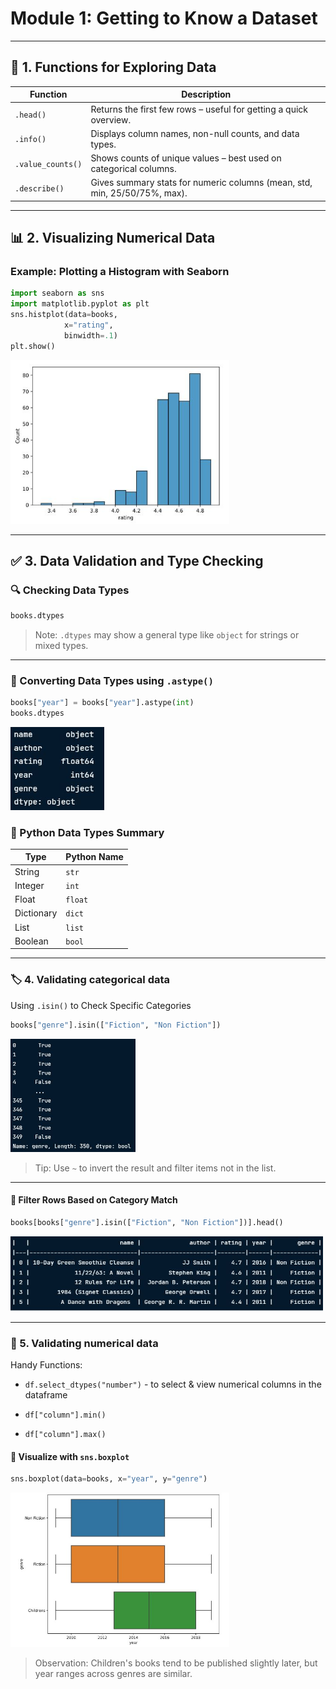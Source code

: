 # Module 1: Getting to Know a Dataset

---

## 🧰 1. Functions for Exploring Data

| Function           | Description                                                                 |
|--------------------|-----------------------------------------------------------------------------|
| `.head()`          | Returns the first few rows – useful for getting a quick overview.           |
| `.info()`          | Displays column names, non-null counts, and data types.                     |
| `.value_counts()`  | Shows counts of unique values – best used on categorical columns.           |
| `.describe()`      | Gives summary stats for numeric columns (mean, std, min, 25/50/75%, max).   |

---

## 📊 2. Visualizing Numerical Data

### Example: Plotting a Histogram with Seaborn

```Python
import seaborn as sns
import matplotlib.pyplot as plt
sns.histplot(data=books,
            x="rating",
            binwidth=.1)
plt.show()
```
  
  <left>
    <img src="hist1.JPG" width="350">
  </left>

---

## ✅ 3. Data Validation and Type Checking

### 🔍 Checking Data Types

```Python
books.dtypes
```

> Note: `.dtypes` may show a general type like `object` for strings or mixed types.

---

### 🔄 Converting Data Types using `.astype()`

```Python
books["year"] = books["year"].astype(int)
books.dtypes
```

  <left>
    <img src="float_to_int.JPG" width="150">
  </left>

### 🧮 Python Data Types Summary

| Type        | Python Name |
|-------------|--------------|
| String      | `str`        |
| Integer     | `int`        |
| Float       | `float`      |
| Dictionary  | `dict`       |
| List        | `list`       |
| Boolean     | `bool`       |

---

### 🏷️ 4. Validating categorical data 

Using `.isin()` to Check Specific Categories

```Python
books["genre"].isin(["Fiction", "Non Fiction"])
```

  <left>
    <img src="isin.JPG" width="200">
  </left>

> Tip: Use `~` to invert the result and filter items not in the list.

---

#### 🔎 Filter Rows Based on Category Match

 ```Python
 books[books["genre"].isin(["Fiction", "Non Fiction"])].head()
 ```

 <left>
    <img src="isin2.JPG" width="500">
  </left>

---

### 🧪 5. Validating numerical data 

Handy Functions:

- `df.select_dtypes("number")` - to select & view numerical columns in the dataframe

- `df["column"].min()`

- `df["column"].max()`


 #### 🔸 Visualize with `sns.boxplot` 

```Python
sns.boxplot(data=books, x="year", y="genre")
```

  <left>
    <img src="bocplot.JPG" width="350">
  </left>

> Observation: Children's books tend to be published slightly later, but year ranges across genres are similar.




























